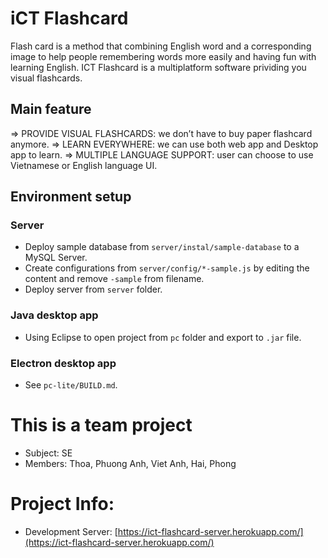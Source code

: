 # iCT Flashcard
Flash card is a method that combining English word and a corresponding image to help people remembering words more easily and having fun with learning English.
ICT Flashcard is a multiplatform software prividing you visual flashcards.

## Main feature
=> PROVIDE VISUAL FLASHCARDS: we don’t have to buy paper flashcard anymore.
=> LEARN EVERYWHERE: we can use both web app and Desktop app to learn.
=> MULTIPLE LANGUAGE SUPPORT: user can choose to use Vietnamese or English language UI.

## Environment setup

### Server

- Deploy sample database from `server/instal/sample-database` to a MySQL Server.
- Create configurations from `server/config/*-sample.js` by editing the content and remove `-sample` from filename.
- Deploy server from `server` folder.

### Java desktop app

- Using Eclipse to open project from `pc` folder and export to `.jar` file.

### Electron desktop app

- See `pc-lite/BUILD.md`.


# This is a team project

- Subject: SE
- Members: Thoa, Phuong Anh, Viet Anh, Hai, Phong

# Project Info:

- Development Server: [https://ict-flashcard-server.herokuapp.com/](https://ict-flashcard-server.herokuapp.com/)
